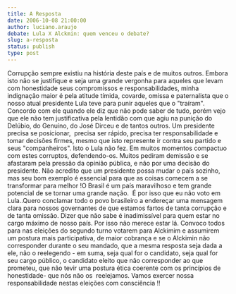 ```yaml
---
title: A Resposta
date: 2006-10-08 21:00:00
author: luciano.araujo
debate: Lula X Alckmin: quem venceu o debate?
slug: a-resposta
status: publish 
type: post
---
```


Corrupção sempre existiu na história deste país e de muitos outros. Embora isto não se justifique e seja uma grande vergonha para aqueles que levam com honestidade seus compromissos e responsabilidades, minha indignação maior é pela atitude tímida, covarde, omissa e paternalista que o nosso atual presidente Lula teve para punir aqueles que o "traíram". Concordo com ele quando ele diz que não pode saber de tudo, porém vejo que ele não tem justificativa pela lentidão com que agiu na punição do Delúbio, do Genuíno, do José Dirceu e de tantos outros. Um presidente precisa se posicionar,  precisa ser rápido, precisa ter responsabilidade e tomar decisões firmes, mesmo que isto represente ir contra seu partido e seus "companheiros". Isto o Lula não fez. Em muitos momentos compactuo com estes corruptos, defendendo-os. Muitos pediram demissão e se afastaram pela pressão da opinião pública, e não por uma decisão do presidente. Não acredito que um presidente possa mudar o país sozinho, mas seu bom exemplo é essencial para que as coisas comecem a se transformar para melhor !O Brasil é um país maravilhoso e tem grande potencial de se tornar uma grande nação.  É por isso que eu não voto em Lula..Quero conclamar todo o povo brasileiro a endereçar uma mensagem clara para nossos governantes de que estamos fartos de tanta corrupção e de tanta omissão. Dizer que não sabe é inadimissível para quem estar no cargo máximo de nosso país. Por isso não merece estar lá. Convoco todos para nas eleições do segundo turno votarem para Alckimim e assumirem um postura mais participativa, de maior cobrança e se o Alckimin não corresponder durante o seu mandado, que a mesma resposta seja dada a ele, não o reelegendo - em suma, seja qual for o candidato, seja qual for seu cargo público, o candidato eleito que não corresponder ao que prometeu, que não tevir uma postura ética coerente com os princípios de honestidade- que nós não os  reelejamos. Vamos exercer nossa responsabilidade nestas eleições com consciência !!


